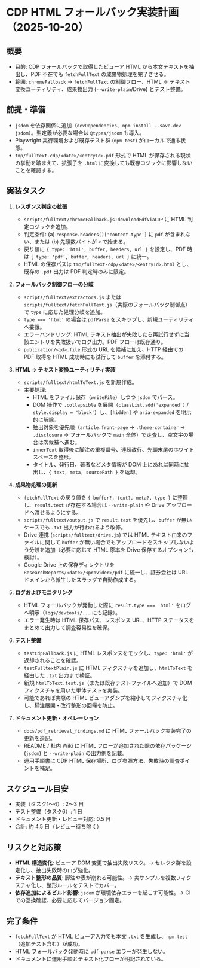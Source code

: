 # CDP HTML フォールバック実装計画（2025-10-20）

## 概要
- 目的: CDP フォールバックで取得したビューア HTML から本文テキストを抽出し、PDF 不在でも `fetchFullText` の成果物処理を完了させる。
- 範囲: `chromeFallback` → `fetchFullText` の制御フロー、HTML → テキスト変換ユーティリティ、成果物出力 (`--write-plain`/Drive) とテスト整備。

## 前提・準備
- `jsdom` を依存関係に追加（`devDependencies`、`npm install --save-dev jsdom`）。型定義が必要な場合は `@types/jsdom` も導入。
- Playwright 実行環境および既存テスト群 (`npm test`) がローカルで通る状態。
- `tmp/fulltext-cdp/<date>/<entryId>.pdf` 形式で HTML が保存される現状の挙動を踏まえて、拡張子を `.html` に変換しても既存ロジックに影響しないことを確認する。

## 実装タスク
1. **レスポンス判定の拡張**
   - `scripts/fulltext/chromeFallback.js:downloadPdfViaCDP` に HTML 判定ロジックを追加。
   - 判定条件: (a) `response.headers()['content-type']` に `pdf` が含まれない、または (b) 先頭数バイトが `<` で始まる。
   - 戻り値に `{ type: 'html', buffer, headers, url }` を設定し、PDF 時は `{ type: 'pdf', buffer, headers, url }` に統一。
   - HTML の保存パスは `tmp/fulltext-cdp/<date>/<entryId>.html` とし、既存の `.pdf` 出力は PDF 判定時のみに限定。

2. **フォールバック制御フローの分岐**
   - `scripts/fulltext/extractors.js` または `scripts/fulltext/fetchFullText.js`（実際のフォールバック制御点）で `type` に応じた処理分岐を追加。
   - `type === 'html'` の場合は `pdfParse` をスキップし、新規ユーティリティへ委譲。
   - エラーハンドリング: HTML テキスト抽出が失敗したら再試行せずに当該エントリを失敗扱いでログ出力。PDF フローは既存通り。
   - `publication/<id>.file` 形式の URL を候補に加え、HTTP 経由での PDF 取得を HTML 成功時にも試行して `buffer` を添付する。

3. **HTML → テキスト変換ユーティリティ実装**
   - `scripts/fulltext/htmlToText.js` を新規作成。
   - 主要処理:
     - HTML をファイル保存（`writeFile`）しつつ `jsdom` でパース。
     - DOM 操作で `.collapsible` を展開（`classList.add('expanded')` / `style.display = 'block'`）し、`[hidden]` や `aria-expanded` を明示的に解除。
     - 抽出対象を優先順（`article.front-page` → `.theme-container` → `.disclosure` → フォールバックで `main` 全体）で走査し、空文字の場合は次候補へ進む。
     - `innerText` 取得後に脚注の重複番号、連続改行、先頭末尾のホワイトスペースを整形。
     - タイトル、発行日、著者などメタ情報が DOM 上にあれば同時に抽出し、`{ text, meta, sourcePath }` を返却。

4. **成果物処理の更新**
   - `fetchFullText` の戻り値を `{ buffer?, text?, meta?, type }` に整理し、`result.text` が存在する場合は `--write-plain` や Drive アップロードへ渡せるようにする。
   - `scripts/fulltext/output.js` で `result.text` を優先し、`buffer` が無いケースでも `.txt` 出力が行われるよう改修。
   - Drive 連携 (`scripts/fulltext/drive.js`) では HTML テキスト由来のファイルに関して `buffer` が無い場合でもアップロードをスキップしないよう分岐を追加（必要に応じて HTML 原本を Drive 保存するオプションも検討）。
   - Google Drive 上の保存ディレクトリを `ResearchReports/<date>/<provider>/pdf` に統一し、証券会社は URL ドメインから派生したスラッグで自動作成する。

5. **ログおよびモニタリング**
   - HTML フォールバックが発動した際に `result.type === 'html'` をログへ明示（`logs/devtools/...` にも記録）。
   - エラー発生時は HTML 保存パス、レスポンス URL、HTTP ステータスをまとめて出力して調査容易性を確保。

6. **テスト整備**
   - `testCdpFallback.js` に HTML レスポンスをモックし、`type: 'html'` が返却されることを確認。
   - `testFulltextPlain.js` に HTML フィクスチャを追加し、`htmlToText` を経由した `.txt` 出力まで検証。
   - 新規 `htmlToText.test.js`（または既存テストファイルへ追加）で DOM フィクスチャを用いた単体テストを実装。
   - 可能であれば実際の HTML ビューアダンプを縮小してフィクスチャ化し、脚注展開・改行整形の回帰を防止。

7. **ドキュメント更新・オペレーション**
   - `docs/pdf_retrieval_findings.md` に HTML フォールバック実装完了の更新を追記。
   - README / 社内 Wiki に HTML フローが追加された際の依存パッケージ (`jsdom`) と `--write-plain` の出力例を記載。
   - 運用手順書に CDP HTML 保存場所、ログ参照方法、失敗時の調査ポイントを補足。

## スケジュール目安
- 実装（タスク1〜4）: 2〜3 日
- テスト整備（タスク6）: 1 日
- ドキュメント更新・レビュー対応: 0.5 日
- 合計: 約 4.5 日（レビュー待ち除く）

## リスクと対応策
- **HTML 構造変化**: ビューア DOM 変更で抽出失敗リスク。→ セレクタ群を設定化し、抽出失敗時のログ強化。
- **テキスト整形の品質**: 脚注や表が崩れる可能性。→ 実サンプルを複数フィクスチャ化し、整形ルールをテストでカバー。
- **依存追加によるビルド影響**: `jsdom` が環境依存エラーを起こす可能性。→ CI での互換確認、必要に応じてバージョン固定。

## 完了条件
- `fetchFullText` が HTML ビューア入力でも本文 `.txt` を生成し、`npm test`（追加テスト含む）が成功。
- HTML フォールバック発動時に `pdf-parse` エラーが発生しない。
- ドキュメントに運用手順とテキスト化フローが明記されている。
